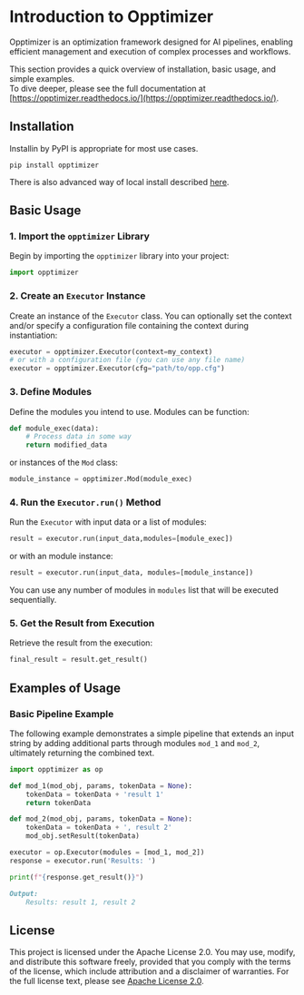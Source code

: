 # Introduction to Opptimizer
Opptimizer is an optimization framework designed for AI pipelines, enabling efficient management and execution of complex processes and workflows.

This section provides a quick overview of installation, basic usage, and simple examples.  
To dive deeper, please see the full documentation at [https://opptimizer.readthedocs.io/](https://opptimizer.readthedocs.io/).

## Installation

Installin by PyPI is appropriate for most use cases.

```
pip install opptimizer
```
There is also advanced way of local install described [here](https://opptimizer.readthedocs.io/en/latest/advanced-installation).

## Basic Usage

### 1. Import the `opptimizer` Library

Begin by importing the `opptimizer` library into your project:

```python
import opptimizer
```

### 2. Create an `Executor` Instance

Create an instance of the `Executor` class. You can optionally set the context and/or specify a configuration file containing the context during instantiation:

```python
executor = opptimizer.Executor(context=my_context)
# or with a configuration file (you can use any file name)
executor = opptimizer.Executor(cfg="path/to/opp.cfg")
```

### 3. Define Modules

Define the modules you intend to use. Modules can be function:

```python
def module_exec(data):
    # Process data in some way
    return modified_data
```
or instances of the `Mod` class:
```python
module_instance = opptimizer.Mod(module_exec)
```

### 4. Run the `Executor.run()` Method

Run the `Executor` with input data or a list of modules:

```python
result = executor.run(input_data,modules=[module_exec])
```
or with an module instance:

```python
result = executor.run(input_data, modules=[module_instance])
```

You can use any number of modules in `modules` list that will be executed sequentially.

### 5. Get the Result from Execution

Retrieve the result from the execution:

```python
final_result = result.get_result()
```

## Examples of Usage
### Basic Pipeline Example

The following example demonstrates a simple pipeline that extends an input string by adding additional parts through modules `mod_1` and `mod_2`, ultimately returning the combined text.
```python
import opptimizer as op

def mod_1(mod_obj, params, tokenData = None):
    tokenData = tokenData + 'result 1'
    return tokenData

def mod_2(mod_obj, params, tokenData = None):
    tokenData = tokenData + ', result 2'
    mod_obj.setResult(tokenData)

executor = op.Executor(modules = [mod_1, mod_2])
response = executor.run('Results: ')

print(f"{response.get_result()}")
```

```markdown
Output:
    Results: result 1, result 2
```

## License

This project is licensed under the Apache License 2.0. You may use, modify, and distribute this software freely, provided that you comply with the terms of the license, which include attribution and a disclaimer of warranties. For the full license text, please see [Apache License 2.0](http://www.apache.org/licenses/LICENSE-2.0).